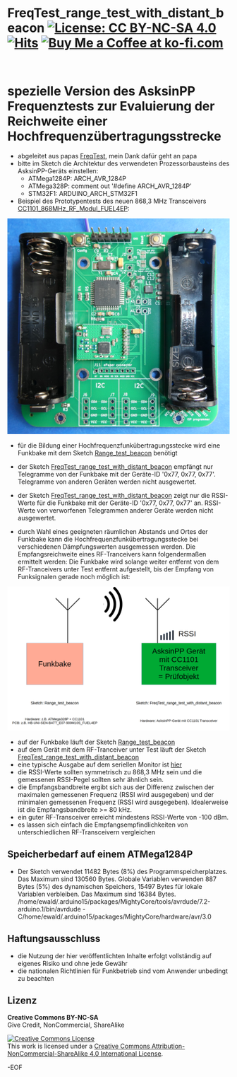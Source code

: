 # FreqTest_range_test_with_distant_beacon [![License: CC BY-NC-SA 4.0](https://img.shields.io/badge/License-CC%20BY--NC--SA%204.0-lightgrey.svg)](https://creativecommons.org/licenses/by-nc-sa/4.0/) [![Hits](https://hits.seeyoufarm.com/api/count/incr/badge.svg?url=https%3A%2F%2Fgithub.com%2FFUEL4EP%2FHomeAutomation%2FAsksinPP_developments%2Fsketches%2FFreqTest_range_test_with_distant_beacon&count_bg=%2379C83D&title_bg=%23555555&icon=&icon_color=%23E7E7E7&title=hits&edge_flat=false)](https://hits.seeyoufarm.com) <a href='https://ko-fi.com/FUEL4EP' target='_blank'><img height='20' style='border:0px;height:20px;' src='https://cdn.ko-fi.com/cdn/kofi1.png?v=2' border='0' alt='Buy Me a Coffee at ko-fi.com' /></a>
<br/>

# spezielle Version des AsksinPP Frequenztests zur Evaluierung der Reichweite einer Hochfrequenzübertragungsstrecke

- abgeleitet aus papas [FreqTest](https://github.com/pa-pa/AskSinPP/blob/master/examples/FreqTest/FreqTest.ino), mein Dank dafür geht an papa
-	bitte im Sketch die Architektur des verwendeten Prozessorbausteins des AsksinPP-Geräts einstellen:
	+	ATMega1284P: 	ARCH_AVR_1284P
	+	ATMega328P:		comment out '#define ARCH_AVR_1284P'
	+	STM32F1:			ARDUINO_ARCH_STM32F1
- Beispiel des Prototypentests des neuen 868,3 MHz Transceivers
 [CC1101_868MHz_RF_Modul_FUEL4EP](https://github.com/FUEL4EP/HomeAutomation/tree/master/AsksinPP_developments/PCBs/CC1101_868MHz_RF_Modul_FUEL4EP):

![pic](Images/prototype_1_on_HB-UNI-SEN-BATT_ATMega1284P_E07-868MS10_FUEL4EP.png)

- für die Bildung einer Hochfrequenzfunkübertragungsstecke wird eine Funkbake mit dem Sketch [Range_test_beacon](https://github.com/FUEL4EP/HomeAutomation/tree/master/AsksinPP_developments/sketches/Range_test_beacon) benötigt

- der Sketch [FreqTest_range_test_with_distant_beacon](https://github.com/FUEL4EP/HomeAutomation/tree/master/AsksinPP_developments/sketches/FreqTest_range_test_with_distant_beacon) empfängt nur Telegramme von der Funkbake mit der Geräte-ID '0x77, 0x77, 0x77'. Telegramme von anderen Geräten werden nicht ausgewertet.
- der Sketch [FreqTest_range_test_with_distant_beacon](https://github.com/FUEL4EP/HomeAutomation/tree/master/AsksinPP_developments/sketches/FreqTest_range_test_with_distant_beacon) zeigt nur die RSSI-Werte für die Funkbake mit der Geräte-ID '0x77, 0x77, 0x77' an. RSSI-Werte von verworfenen Telegrammen anderer Geräte werden nicht ausgewertet.
-	durch Wahl eines geeigneten räumlichen Abstands und Ortes der Funkbake kann die Hochfrequenzfunkübertragungsstecke bei verschiedenen Dämpfungswerten ausgemessen werden. Die Empfangsreichweite eines RF-Tranceivers kann folgendermaßen ermittelt werden: Die Funkbake wird solange weiter entfernt von dem RF-Tranceivers unter Test entfernt aufgestellt, bis der Empfang von Funksignalen gerade noch möglich ist:


![pic](Images/Tranceiver_range_evaluation_scheme.png)
 
-	auf der Funkbake läuft der Sketch [Range_test_beacon](https://github.com/FUEL4EP/HomeAutomation/tree/master/AsksinPP_developments/sketches/Range_test_beacon)
-	auf dem Gerät mit dem RF-Tranceiver unter Test läuft der Sketch [FreqTest_range_test_with_distant_beacon](https://github.com/FUEL4EP/HomeAutomation/tree/master/AsksinPP_developments/sketches/FreqTest_range_test_with_distant_beacon)
-	eine typische Ausgabe auf dem seriellen Monitor ist [hier](./Log_files_as_reference/serial_monitor.log)
-	die RSSI-Werte sollten symmetrisch zu 868,3 MHz sein und die gemessenen RSSI-Pegel sollten sehr ähnlich sein.
-	die Empfangsbandbreite ergibt sich aus der Differenz zwischen der maximalen gemessenen Frequenz (RSSI wird ausgegeben) und der minimalen gemessenen Frequenz (RSSI wird ausgegeben). Idealerweise ist die Empfangsbandbreite >= 80 kHz.
-	ein guter RF-Transceiver erreicht mindestens RSSI-Werte von -100 dBm.
-	es lassen sich einfach die Empfangsempfindlichkeiten von unterschiedlichen RF-Transceivern vergleichen


## Speicherbedarf auf einem ATMega1284P 

- Der Sketch verwendet 11482 Bytes (8%) des Programmspeicherplatzes. Das Maximum sind 130560 Bytes.
Globale Variablen verwenden 887 Bytes (5%) des dynamischen Speichers, 15497 Bytes für lokale Variablen verbleiben. Das Maximum sind 16384 Bytes.
/home/ewald/.arduino15/packages/MightyCore/tools/avrdude/7.2-arduino.1/bin/avrdude -C/home/ewald/.arduino15/packages/MightyCore/hardware/avr/3.0


## Haftungsausschluss

- die Nutzung der hier veröffentlichten Inhalte erfolgt vollständig auf eigenes Risiko und ohne jede Gewähr
- die nationalen Richtlinien für Funkbetrieb sind vom Anwender unbedingt zu beachten

## Lizenz 

**Creative Commons BY-NC-SA**<br>
Give Credit, NonCommercial, ShareAlike

<a rel="license" href="http://creativecommons.org/licenses/by-nc-sa/4.0/"><img alt="Creative Commons License" style="border-width:0" src="https://i.creativecommons.org/l/by-nc-sa/4.0/88x31.png" /></a><br />This work is licensed under a <a rel="license" href="http://creativecommons.org/licenses/by-nc-sa/4.0/">Creative Commons Attribution-NonCommercial-ShareAlike 4.0 International License</a>.


-EOF


